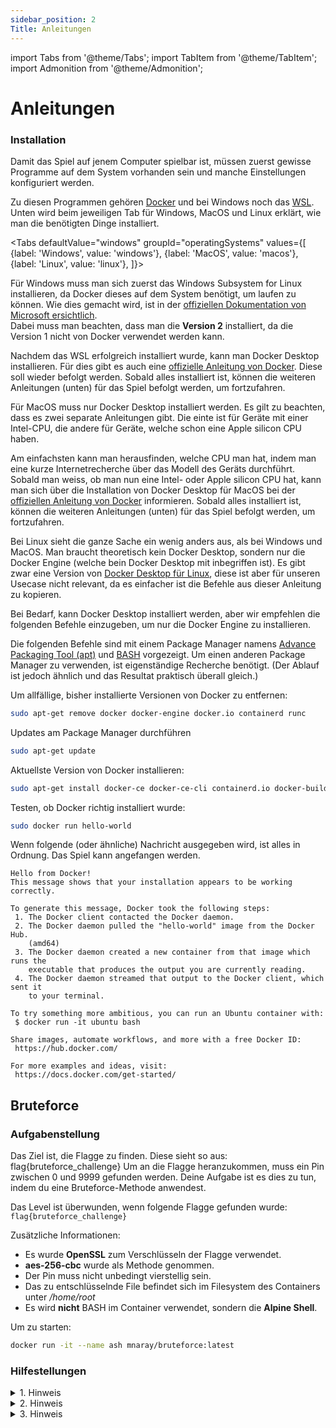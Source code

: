 ```yaml
---
sidebar_position: 2
Title: Anleitungen
---
```


import Tabs from '@theme/Tabs';
import TabItem from '@theme/TabItem';
import Admonition from '@theme/Admonition';

# Anleitungen

### Installation

Damit das Spiel auf jenem Computer spielbar ist, müssen zuerst gewisse Programme auf dem System vorhanden sein und manche Einstellungen konfiguriert werden.

Zu diesen Programmen gehören [Docker](https://www.docker.com/) und bei Windows noch das [WSL](https://en.wikipedia.org/wiki/Windows_Subsystem_for_Linux). Unten wird beim jeweiligen Tab für Windows, MacOS und Linux erklärt, wie man die benötigten Dinge installiert.

<Tabs
    defaultValue="windows"
    groupId="operatingSystems"
    values={[
        {label: 'Windows', value: 'windows'},
        {label: 'MacOS', value: 'macos'},
        {label: 'Linux', value: 'linux'},
    ]}>
<TabItem value="windows">
    <p>
        Für Windows muss man sich zuerst das Windows Subsystem for Linux installieren, da Docker dieses auf dem System benötigt, um laufen zu können. Wie dies gemacht wird, ist in der <a href="https://learn.microsoft.com/en-us/windows/wsl/install" >offiziellen Dokumentation von Microsoft ersichtlich</a>.<br/>
        Dabei muss man beachten, dass man die <strong>Version 2</strong> installiert, da die Version 1 nicht von Docker verwendet werden kann.
    </p>
    <p>
        Nachdem das WSL erfolgreich installiert wurde, kann man Docker Desktop installieren. Für dies gibt es auch eine <a href="https://docs.docker.com/desktop/install/windows-install/">offizielle Anleitung von Docker</a>. Diese soll wieder befolgt werden. Sobald alles installiert ist, können die weiteren Anleitungen (unten) für das Spiel befolgt werden, um fortzufahren.
    </p>
</TabItem>
<TabItem value="macos">
    <p>
        Für MacOS muss nur Docker Desktop installiert werden. Es gilt zu beachten, dass es zwei separate Anleitungen gibt. Die einte ist für Geräte mit einer Intel-CPU, die andere für Geräte, welche schon eine Apple silicon CPU haben.
    </p>
    <p>
        Am einfachsten kann man herausfinden, welche CPU man hat, indem man eine kurze Internetrecherche über das Modell des Geräts durchführt.<br/>
        Sobald man weiss, ob man nun eine Intel- oder Apple silicon CPU hat, kann man sich über die Installation von Docker Desktop für MacOS bei der <a href="https://docs.docker.com/desktop/install/mac-install/">offiziellen Anleitung von Docker</a> informieren. Sobald alles installiert ist, können die weiteren Anleitungen (unten) für das Spiel befolgt werden, um fortzufahren.
    </p>
</TabItem>
<TabItem value="linux">
<p>
    Bei Linux sieht die ganze Sache ein wenig anders aus, als bei Windows und MacOS. Man braucht theoretisch kein Docker Desktop, sondern nur die Docker Engine (welche bein Docker Desktop mit inbegriffen ist). Es gibt zwar eine Version von <a href="https://docs.docker.com/desktop/install/linux-install/">Docker Desktop für Linux</a>, diese ist aber für unseren Usecase nicht relevant, da es einfacher ist die Befehle aus dieser Anleitung zu kopieren.
</p>
<p>
    Bei Bedarf, kann Docker Desktop installiert werden, aber wir empfehlen die folgenden Befehle einzugeben, um nur die Docker Engine zu installieren.
</p>
<div>
    <Admonition type="info">
        <p>
            Die folgenden Befehle sind mit einem Package Manager namens <a href="https://ubuntu.com/server/docs/package-management">Advance Packaging Tool (apt)</a> und <a href="https://de.wikipedia.org/wiki/Bash_(Shell)">BASH</a> vorgezeigt. Um einen anderen Package Manager zu verwenden, ist eigenständige Recherche benötigt. (Der Ablauf ist jedoch ähnlich und das Resultat praktisch überall gleich.)
        </p>
    </Admonition>
</div>
<p>

Um allfällige, bisher installierte Versionen von Docker zu entfernen:
```bash
sudo apt-get remove docker docker-engine docker.io containerd runc
```

</p>
<p>

Updates am Package Manager durchführen
```bash
sudo apt-get update
```

</p>
<p>

Aktuellste Version von Docker installieren:
```bash
sudo apt-get install docker-ce docker-ce-cli containerd.io docker-buildx-plugin docker-compose-plugin
```

</p>
<p>

Testen, ob Docker richtig installiert wurde:
```bash
sudo docker run hello-world
```

</p>
<p>

Wenn folgende (oder ähnliche) Nachricht ausgegeben wird, ist alles in Ordnung. Das Spiel kann angefangen werden.
```
Hello from Docker!
This message shows that your installation appears to be working correctly.

To generate this message, Docker took the following steps:
 1. The Docker client contacted the Docker daemon.
 2. The Docker daemon pulled the "hello-world" image from the Docker Hub.
    (amd64)
 3. The Docker daemon created a new container from that image which runs the
    executable that produces the output you are currently reading.
 4. The Docker daemon streamed that output to the Docker client, which sent it
    to your terminal.

To try something more ambitious, you can run an Ubuntu container with:
 $ docker run -it ubuntu bash

Share images, automate workflows, and more with a free Docker ID:
 https://hub.docker.com/

For more examples and ideas, visit:
 https://docs.docker.com/get-started/
```

</p>
</TabItem>
</Tabs>

## Bruteforce

### Aufgabenstellung

Das Ziel ist, die Flagge zu finden. Diese sieht so aus: flag{bruteforce_challenge}
Um an die Flagge heranzukommen, muss ein Pin zwischen 0 und 9999 gefunden werden. Deine Aufgabe ist es dies zu tun, indem du eine Bruteforce-Methode anwendest.

Das Level ist überwunden, wenn folgende Flagge gefunden wurde:  
`flag{bruteforce_challenge}`

Zusätzliche Informationen:
- Es wurde **OpenSSL** zum Verschlüsseln der Flagge verwendet.
- **aes-256-cbc** wurde als Methode genommen.
- Der Pin muss nicht unbedingt vierstellig sein.
- Das zu entschlüsselnde File befindet sich im Filesystem des Containers unter */home/root*
- Es wird **nicht** BASH im Container verwendet, sondern die **Alpine Shell**.

Um zu starten:

```bash
docker run -it --name ash mnaray/bruteforce:latest
```

### Hilfestellungen

<details><summary>1. Hinweis</summary>
<p>
Bei der Verwendung vom openssl-Befehl ist zu beachten, dass die Ver- und Entschlüsselung auf einer binären Ebene geschieht. Damit du das Resultat dann auch lesen kannst, muss <code>-a</code> im Befehl verwendet werden. Dies en(t)kodiert die Ausgabe zu Base-64.
</p>
</details>

<details><summary>2. Hinweis</summary>
<p>
Schau auf den Namen dieser Aufgabenstellung. Was ist der Titel? Google was es ist. Vergiss nicht, dass der geheime Pin sich zwischen 0 und 9999 befindet.
</p>
</details>

<details><summary>3. Hinweis</summary>
<p>
Am schnellsten geht es, ein Script zu schreiben, welches die Arbeit vom Ausprobieren aller Optionen für dich übernimmt. Es muss aber nicht unbedingt ein Script sein, es gibt sonst auch noch viele Bibliotheken und Tools, mit denen so etwas gemacht werden kann.
</p>
<p>
Hier ist es einfacher ein kurzes Script zu schreiben, da es nur 10000 mögliche Kombinationen für den Code gibt. In einer Situation, in der es vielleicht sogar milliarden von Optionen gibt, ist z.B. ein Bruteforcing-Tool empfehlenswert.
</p>
</details>
